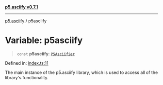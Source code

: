 [**p5.asciify v0.7.1**](../README.md)

***

[p5.asciify](../README.md) / p5asciify

# Variable: p5asciify

> `const` **p5asciify**: [`P5Asciifier`](../classes/P5Asciifier.md)

Defined in: [index.ts:11](https://github.com/humanbydefinition/p5-asciify/blob/74676f4db3015ac640595dd75ed3e2367cf4cb62/src/lib/index.ts#L11)

The main instance of the p5.asciify library, which is used to access all of the library's functionality.

